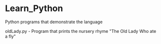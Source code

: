 Learn_Python
============

Python programs that demonstrate the language

oldLady.py - Program that prints the nursery rhyme "The Old Lady Who ate a fly"
